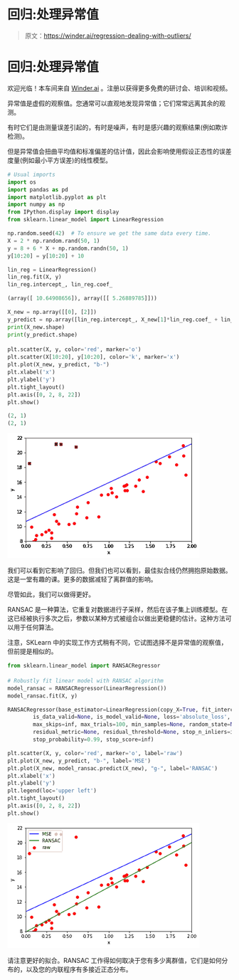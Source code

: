 # 回归:处理异常值

> 原文：<https://winder.ai/regression-dealing-with-outliers/>

# 回归:处理异常值

欢迎光临！本车间来自 [Winder.ai](https://Winder.ai/?utm_source=winderresearch&utm_medium=notebook&utm_campaign=workshop&utm_term=individual) 。注册以获得更多免费的研讨会、培训和视频。

异常值是虚假的观察值。您通常可以直观地发现异常值；它们常常远离其余的观测。

有时它们是由测量误差引起的，有时是噪声，有时是感兴趣的观察结果(例如欺诈检测)。

但是异常值会扭曲平均值和标准偏差的估计值，因此会影响使用假设正态性的误差度量(例如最小平方误差)的线性模型。

```py
# Usual imports
import os
import pandas as pd
import matplotlib.pyplot as plt
import numpy as np
from IPython.display import display
from sklearn.linear_model import LinearRegression 
```

```py
np.random.seed(42)  # To ensure we get the same data every time.
X = 2 * np.random.rand(50, 1)
y = 8 + 6 * X + np.random.randn(50, 1)
y[10:20] = y[10:20] + 10 
```

```py
lin_reg = LinearRegression()
lin_reg.fit(X, y)
lin_reg.intercept_, lin_reg.coef_ 
```

```py
(array([ 10.64908656]), array([[ 5.26889785]])) 
```

```py
X_new = np.array([[0], [2]])
y_predict = np.array([lin_reg.intercept_, X_new[1]*lin_reg.coef_ + lin_reg.intercept_])
print(X_new.shape)
print(y_predict.shape)

plt.scatter(X, y, color='red', marker='o')
plt.scatter(X[10:20], y[10:20], color='k', marker='x')
plt.plot(X_new, y_predict, "b-")
plt.xlabel('x')
plt.ylabel('y')
plt.tight_layout()
plt.axis([0, 2, 8, 22])
plt.show() 
```

```py
(2, 1)
(2, 1) 
```

![png](img/b30b441a2a5102ea6f245d859a397a31.png)

我们可以看到它影响了回归。但我们也可以看到，最佳拟合线仍然拥抱原始数据。这是一堂有趣的课。更多的数据减轻了离群值的影响。

尽管如此，我们可以做得更好。

RANSAC 是一种算法，它重复对数据进行子采样，然后在该子集上训练模型。在这已经被执行多次之后，参数以某种方式被组合以做出更稳健的估计。这种方法可以用于任何算法。

注意，SKLearn 中的实现工作方式稍有不同，它试图选择不是异常值的观察值，但前提是相似的。

```py
from sklearn.linear_model import RANSACRegressor

# Robustly fit linear model with RANSAC algorithm
model_ransac = RANSACRegressor(LinearRegression())
model_ransac.fit(X, y) 
```

```py
RANSACRegressor(base_estimator=LinearRegression(copy_X=True, fit_intercept=True, n_jobs=1, normalize=False),
        is_data_valid=None, is_model_valid=None, loss='absolute_loss',
        max_skips=inf, max_trials=100, min_samples=None, random_state=None,
        residual_metric=None, residual_threshold=None, stop_n_inliers=inf,
        stop_probability=0.99, stop_score=inf) 
```

```py
plt.scatter(X, y, color='red', marker='o', label='raw')
plt.plot(X_new, y_predict, "b-", label='MSE')
plt.plot(X_new, model_ransac.predict(X_new), "g-", label='RANSAC')
plt.xlabel('x')
plt.ylabel('y')
plt.legend(loc='upper left')
plt.tight_layout()
plt.axis([0, 2, 8, 22])
plt.show() 
```

![png](img/4929f360c7ab74ff90c72128c7830ae2.png)

请注意更好的拟合。RANSAC 工作得如何取决于您有多少离群值，它们是如何分布的，以及您的内联程序有多接近正态分布。